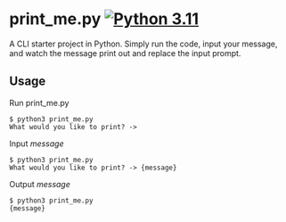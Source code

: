 # print_me.py [![Python 3.11](https://img.shields.io/badge/Python-3.11-informational?logo=python)](https://shields.io/)



A CLI starter project in Python. Simply run the code, input your message, and watch the message print out and replace the input prompt.

## Usage
Run print_me.py  
```
$ python3 print_me.py
What would you like to print? -> 
```  
Input _message_  
```
$ python3 print_me.py
What would you like to print? -> {message}
```  
Output _message_  
```
$ python3 print_me.py
{message}
```
